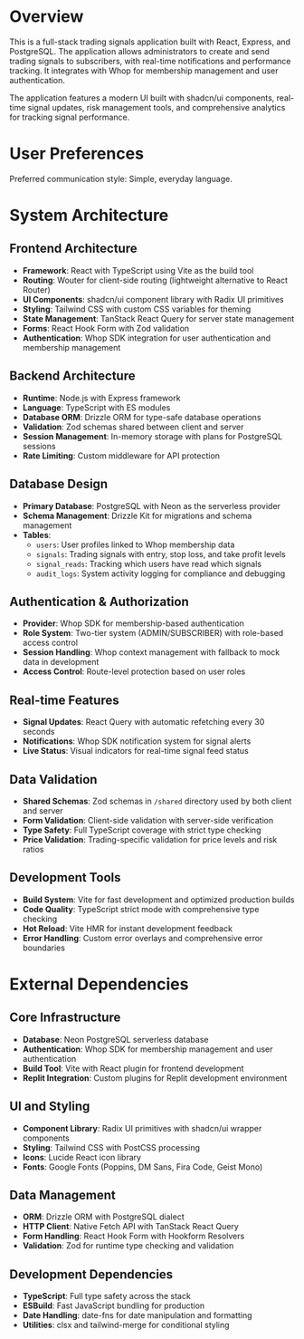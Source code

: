 # Overview

This is a full-stack trading signals application built with React, Express, and PostgreSQL. The application allows administrators to create and send trading signals to subscribers, with real-time notifications and performance tracking. It integrates with Whop for membership management and user authentication.

The application features a modern UI built with shadcn/ui components, real-time signal updates, risk management tools, and comprehensive analytics for tracking signal performance.

# User Preferences

Preferred communication style: Simple, everyday language.

# System Architecture

## Frontend Architecture
- **Framework**: React with TypeScript using Vite as the build tool
- **Routing**: Wouter for client-side routing (lightweight alternative to React Router)
- **UI Components**: shadcn/ui component library with Radix UI primitives
- **Styling**: Tailwind CSS with custom CSS variables for theming
- **State Management**: TanStack React Query for server state management
- **Forms**: React Hook Form with Zod validation
- **Authentication**: Whop SDK integration for user authentication and membership management

## Backend Architecture
- **Runtime**: Node.js with Express framework
- **Language**: TypeScript with ES modules
- **Database ORM**: Drizzle ORM for type-safe database operations
- **Validation**: Zod schemas shared between client and server
- **Session Management**: In-memory storage with plans for PostgreSQL sessions
- **Rate Limiting**: Custom middleware for API protection

## Database Design
- **Primary Database**: PostgreSQL with Neon as the serverless provider
- **Schema Management**: Drizzle Kit for migrations and schema management
- **Tables**:
  - `users`: User profiles linked to Whop membership data
  - `signals`: Trading signals with entry, stop loss, and take profit levels
  - `signal_reads`: Tracking which users have read which signals
  - `audit_logs`: System activity logging for compliance and debugging

## Authentication & Authorization
- **Provider**: Whop SDK for membership-based authentication
- **Role System**: Two-tier system (ADMIN/SUBSCRIBER) with role-based access control
- **Session Handling**: Whop context management with fallback to mock data in development
- **Access Control**: Route-level protection based on user roles

## Real-time Features
- **Signal Updates**: React Query with automatic refetching every 30 seconds
- **Notifications**: Whop SDK notification system for signal alerts
- **Live Status**: Visual indicators for real-time signal feed status

## Data Validation
- **Shared Schemas**: Zod schemas in `/shared` directory used by both client and server
- **Form Validation**: Client-side validation with server-side verification
- **Type Safety**: Full TypeScript coverage with strict type checking
- **Price Validation**: Trading-specific validation for price levels and risk ratios

## Development Tools
- **Build System**: Vite for fast development and optimized production builds
- **Code Quality**: TypeScript strict mode with comprehensive type checking
- **Hot Reload**: Vite HMR for instant development feedback
- **Error Handling**: Custom error overlays and comprehensive error boundaries

# External Dependencies

## Core Infrastructure
- **Database**: Neon PostgreSQL serverless database
- **Authentication**: Whop SDK for membership management and user authentication
- **Build Tool**: Vite with React plugin for frontend development
- **Replit Integration**: Custom plugins for Replit development environment

## UI and Styling
- **Component Library**: Radix UI primitives with shadcn/ui wrapper components
- **Styling**: Tailwind CSS with PostCSS processing
- **Icons**: Lucide React icon library
- **Fonts**: Google Fonts (Poppins, DM Sans, Fira Code, Geist Mono)

## Data Management
- **ORM**: Drizzle ORM with PostgreSQL dialect
- **HTTP Client**: Native Fetch API with TanStack React Query
- **Form Handling**: React Hook Form with Hookform Resolvers
- **Validation**: Zod for runtime type checking and validation

## Development Dependencies
- **TypeScript**: Full type safety across the stack
- **ESBuild**: Fast JavaScript bundling for production
- **Date Handling**: date-fns for date manipulation and formatting
- **Utilities**: clsx and tailwind-merge for conditional styling